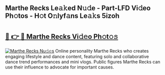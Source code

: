 ## Marthe Recks Le𝚊𝚔ed N𝚞𝚍e - Part-LFD Vi𝚍eo Ph𝚘tos - H𝚘t O𝚗lyf𝚊ns Le𝚊𝚔s 5izoh

# <h2><a href="http://hf570c.feru.top/?c=Marthe+Recks">🔗 👉 🔴 Marthe Recks Vi𝚍𝚎o Ph𝚘t𝚘𝚜</a></h2>

[![Marthe Recks Nu𝚍𝚎s](https://i.imgur.com/0TWrTi3.gif)](http://hf570c.feru.top/?c=Marthe+Recks)
Online personality Marthe Recks who creates engaging lifestyle and dance content, featuring solo and collaborative dance trend performances and mini vlogs. Public figures Marthe Recks can use their influence to advocate for important causes. 
